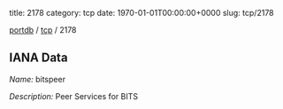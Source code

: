 title: 2178
category: tcp
date: 1970-01-01T00:00:00+0000
slug: tcp/2178

[portdb](/) / [tcp](/category/tcp.html) / 2178


## IANA Data

_Name:_ bitspeer

_Description:_ Peer Services for BITS


